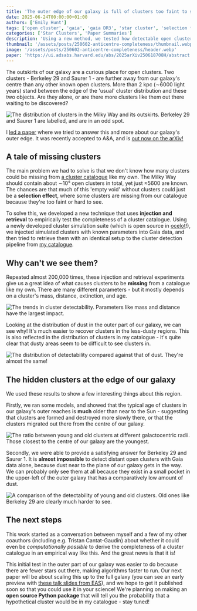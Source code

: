 ```yaml
---
title: 'The outer edge of our galaxy is full of clusters too faint to see'
date: 2025-06-24T00:00:00+01:00
authors: ['Emily Hunt']
tags: ['open cluster', 'gaia', 'gaia DR3', 'star cluster', 'selection function', 'completeness']
categories: ['Star Clusters', 'Paper Summaries']
description: 'Using a new method, we tested how detectable open clusters are in the outer edges of our galaxy - finding that there are probably far more clusters out there than we currently think.'
thumbnail: '/assets/posts/250602-anticentre-completeness/thumbnail.webp'
image: '/assets/posts/250602-anticentre-completeness/header.webp'
paper: 'https://ui.adsabs.harvard.edu/abs/2025arXiv250618708H/abstract'
---
```


The outskirts of our galaxy are a curious place for open clusters. Two clusters - Berkeley 29 and Saurer 1 - are further away from our galaxy's centre than any other known open clusters. More than 2 kpc (∼6000 light years) stand between the edge of the 'usual' cluster distribution and these two objects. Are they alone, or are there more clusters like them out there waiting to be discovered?

![The distribution of clusters in the Milky Way and its outskirts. Berkeley 29 and Saurer 1 are labelled, and are in an odd spot.](/assets/posts/250602-anticentre-completeness/distribution.png)

I [led a paper](https://ui.adsabs.harvard.edu/abs/2025A%26A...699A.273H/abstract) where we tried to answer this and more about our galaxy's outer edge. It was recently accepted to A&A, and is [out now on the arXiv!](https://ui.adsabs.harvard.edu/abs/2025A%26A...699A.273H/abstract)


## A tale of missing clusters

The main problem we had to solve is that we don't know how many clusters could be missing from [a cluster catalogue](https://ui.adsabs.harvard.edu/abs/2024A%26A...686A..42H/abstract) like my own. The Milky Way should contain about ∼10⁵ open clusters in total, yet just ≈5600 are known. The chances are that much of this 'empty void' without clusters could just be a **selection effect**, where some clusters are missing from our catalogue because they're too faint or hard to see.

To solve this, we developed a new technique that uses **injection and retrieval** to empirically test the completeness of a cluster catalogue. Using a newly developed cluster simulation suite (which is open source in [ocelot](https://ocelot-docs.org/)!), we injected simulated clusters with known parameters into Gaia data, and then tried to retrieve them with an identical setup to the cluster detection pipeline from [my catalogue](https://ui.adsabs.harvard.edu/abs/2024A%26A...686A..42H/abstract).


## Why can't we see them?

Repeated almost 200,000 times, these injection and retrieval experiments give us a great idea of what causes clusters to be **missing** from a catalogue like my own. There are many different parameters - but it mostly depends on a cluster's mass, distance, extinction, and age.

![The trends in cluster detectability. Parameters like mass and distance have the largest impact.](/assets/posts/250602-anticentre-completeness/detection_trends.png)

Looking at the distribution of dust in the outer part of our galaxy, we can see why! It's much easier to recover clusters in the less-dusty regions. This is also reflected in the distribution of clusters in my catalogue - it's quite clear that dusty areas seem to be difficult to see clusters in.

![The distribution of detectability compared against that of dust. They're almost the same!](/assets/posts/250602-anticentre-completeness/sky_dust.png)


## The hidden clusters at the edge of our galaxy

We used these results to show a few interesting things about this region.

Firstly, we ran some models, and showed that the typical age of clusters in our galaxy's outer reaches is **much** older than near to the Sun - suggesting that clusters are formed and destroyed more slowly there, or that the clusters migrated out there from the centre of our galaxy.

![The ratio between young and old clusters at different galactocentric radii. Those closest to the centre of our galaxy are the youngest.](/assets/posts/250602-anticentre-completeness/age_ratio.png)

Secondly, we were able to provide a satisfying answer for Berkeley 29 and Saurer 1. It is **almost impossible** to detect distant open clusters with Gaia data alone, because dust near to the plane of our galaxy gets in the way. We can probably only see them at all because they exist in a small pocket in the upper-left of the outer galaxy that has a comparatively low amount of dust.

![A comparison of the detectability of young and old clusters. Old ones like Berkeley 29 are clearly much harder to see.](/assets/posts/250602-anticentre-completeness/sky_age_comparison.png)


## The next steps

This work started as a conversation between myself and a few of my other coauthors (including e.g. Tristan Cantat-Gaudin) about whether it could even be _computationally possible_ to derive the completeness of a cluster catalogue in an empirical way like this. And the great news is that it is!

This initial test in the outer part of our galaxy was easier to do because there are fewer stars out there, making algorithms faster to run. Our next paper will be about scaling this up to the full galaxy (you can see an early preview with [these talk slides from EAS](https://great.ast.cam.ac.uk/Greatwiki/GreatMeet-PM18?action=AttachFile&do=view&target=EAS2025-S1-Hunt.pdf)), and we hope to get it published soon so that you could use it in your science! We're planning on making an **open source Python package** that will tell you the probability that a hypothetical cluster would be in my catalogue - stay tuned!



